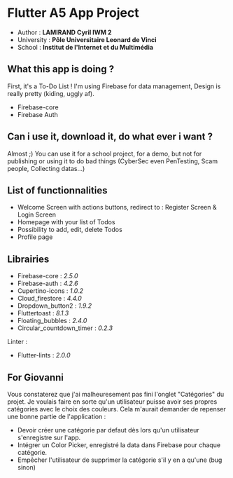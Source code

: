 # Flutter A5 App Project

- Author : <b>LAMIRAND Cyril IWM 2</b>
- University : <b>Pôle Universitaire Leonard de Vinci</b>
- School : <b>Institut de l'Internet et du Multimédia</b>                                             

## What this app is doing ?

First, it's a To-Do List ! I'm using Firebase for data management, Design is really pretty (kiding, uggly af).
- Firebase-core
- Firebase Auth

## Can i use it, download it, do what ever i want ?

Almost ;) You can use it for a school project, for a demo, but not for publishing or using it to do bad things (CyberSec even PenTesting, Scam people, Collecting datas...)

## List of functionnalities
- Welcome Screen with actions buttons, redirect to : Register Screen & Login Screen
- Homepage with your list of Todos
- Possibility to add, edit, delete Todos
- Profile page

## Librairies 
- Firebase-core : <i>2.5.0</i>
- Firebase-auth : <i>4.2.6</i>
- Cupertino-icons : <i>1.0.2</i>
- Cloud_firestore : <i>4.4.0</i>
- Dropdown_button2 : <i>1.9.2</i>
- Fluttertoast : <i>8.1.3</i>
- Floating_bubbles : <i>2.4.0</i>
- Circular_countdown_timer : <i>0.2.3</i>

Linter :
- Flutter-lints : <i>2.0.0</i>

## For Giovanni 

Vous constaterez que j'ai malheuresement pas fini l'onglet "Catégories" du projet. Je voulais faire en sorte qu'un utilisateur puisse avoir ses propres catégories avec le choix des couleurs. Cela m'aurait demander de repenser une bonne partie de l'application :
- Devoir créer une catégorie par defaut dès lors qu'un utilisateur s'enregistre sur l'app.
- Intégrer un Color Picker, enregistré la data dans Firebase pour chaque catégorie.
- Empêcher l'utilisateur de supprimer la catégorie s'il y en a qu'une (bug sinon)
